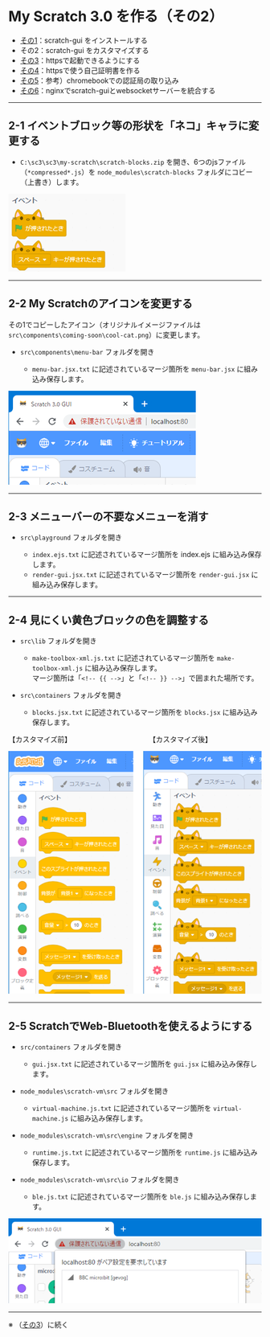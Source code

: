 # My Scratch 3.0 を作る（その2）

- [その1](./my-sc3_1.md)：scratch-gui をインストールする
- その2：scratch-gui をカスタマイズする
- [その3](./my-sc3_3.md)：httpsで起動できるようにする
- [その4](./my-sc3_4.md)：httpsで使う自己証明書を作る
- [その5](./my-sc3_5.md)：参考）chromebookでの認証局の取り込み
- [その6](./my-sc3_6.md)：nginxでscratch-guiとwebsocketサーバーを統合する

<hr>

## 2-1 イベントブロック等の形状を「ネコ」キャラに変更する

- `C:\sc3\sc3\my-scratch\scratch-blocks.zip` を開き、6つのjsファイル（`*compressed*.js`）を `node_modules\scratch-blocks` フォルダにコビー（上書き）します。

![](images/cat-hat.png)

<hr>

## 2-2 My Scratchのアイコンを変更する

その1でコピーしたアイコン（オリジナルイメージファイルは`src\components\coming-soon\cool-cat.png`）に変更します。

- `src\components\menu-bar` フォルダを開き

	- `menu-bar.jsx.txt` に記述されているマージ箇所を `menu-bar.jsx` に組み込み保存します。

![](images/icon.png)

<hr>

## 2-3 メニューバーの不要なメニューを消す

- `src\playground` フォルダを開き

	- `index.ejs.txt` に記述されているマージ箇所を index.ejs に組み込み保存します。
	- `render-gui.jsx.txt` に記述されているマージ箇所を `render-gui.jsx` に組み込み保存します。

<hr>

## 2-4 見にくい黄色ブロックの色を調整する

- `src\lib` フォルダを開き

	- `make-toolbox-xml.js.txt` に記述されているマージ箇所を `make-toolbox-xml.js` に組み込み保存します。<br>
マージ箇所は「`<!-- {{ -->`」と「`<!-- }} -->`」で囲まれた場所です。

- `src\containers` フォルダを開き

	- `blocks.jsx.txt` に記述されているマージ箇所を `blocks.jsx` に組み込み保存します。

【カスタマイズ前】　　　　　　　　　　　　【カスタマイズ後】
    
![](images/color.png)

<hr>

## 2-5 ScratchでWeb-Bluetoothを使えるようにする

- `src/containers` フォルダを開き

	- `gui.jsx.txt` に記述されているマージ箇所を `gui.jsx` に組み込み保存します。

- `node_modules\scratch-vm\src` フォルダを開き

	- `virtual-machine.js.txt` に記述されているマージ箇所を `virtual-machine.js` に組み込み保存します。

- `node_modules\scratch-vm\src\engine` フォルダを開き

	- `runtime.js.txt` に記述されているマージ箇所を `runtime.js` に組み込み保存します。

- `node_modules\scratch-vm\src\io` フォルダを開き

	- `ble.js.txt` に記述されているマージ箇所を `ble.js` に組み込み保存します。

![](images/bluetooth.png)

<hr>

※ （[その3](./my-sc3_3.md)）に続く